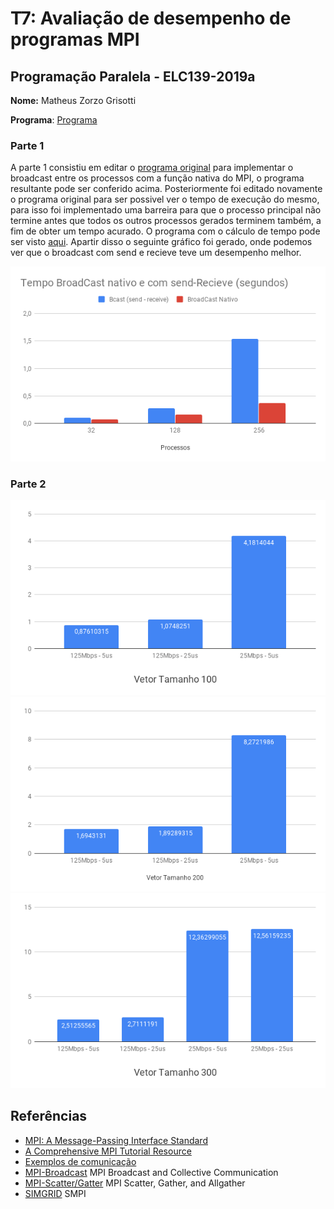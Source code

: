 # T7: Avaliação de desempenho de programas MPI


## Programação Paralela - ELC139-2019a

**Nome:** Matheus Zorzo Grisotti

**Programa**: [Programa](/trabalhos/t7/mpi_bcast.c)

### Parte 1

  A parte 1 consistiu em editar o [programa original](/trabalhos/t7/sr_bcast.c) para implementar o broadcast entre os processos com a função nativa do MPI, o programa resultante pode ser conferido acima. Posteriormente foi editado novamente o programa original para ser possivel ver o tempo de execução do mesmo, para isso foi implementado uma barreira para que o processo principal não termine antes que todos os outros processos gerados terminem também, a fim de obter um tempo acurado.
  O programa com o cálculo de tempo pode ser visto [aqui](/trabalhos/t7/sr_bcast_timed.c).
  Apartir disso o seguinte gráfico foi gerado, onde podemos ver que o broadcast com send e recieve teve um desempenho melhor.
  
  ![Tempo](/trabalhos/t7/Tempo%20BroadCast%20nativo%20e%20com%20send-Recieve%20(segundos).png)

### Parte 2

![Tempo1](/trabalhos/t7/100.png)
![Tempo2](/trabalhos/t7/200.png)
![Tempo3](/trabalhos/t7/300.png)

## Referências

- [MPI: A Message-Passing Interface Standard](https://www.mpi-forum.org/docs/mpi-3.1/mpi31-report.pdf)  
- [A Comprehensive MPI Tutorial Resource](http://mpitutorial.com/)  
- [Exemplos de comunicação](exemplos/)
- [MPI-Broadcast](https://mpitutorial.com/tutorials/mpi-broadcast-and-collective-communication/)
  MPI Broadcast and Collective Communication
- [MPI-Scatter/Gatter](https://mpitutorial.com/tutorials/mpi-scatter-gather-and-allgather/)
  MPI Scatter, Gather, and Allgather
- [SIMGRID](http://simgrid.gforge.inria.fr/simgrid/3.20/doc/getting_started.html)
  SMPI
